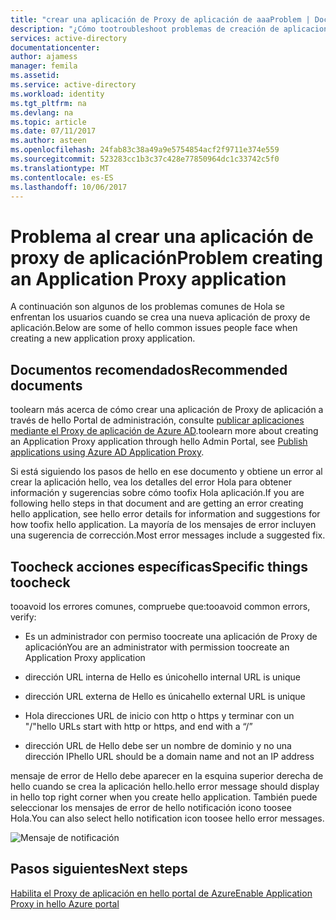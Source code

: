 ```yaml
---
title: "crear una aplicación de Proxy de aplicación de aaaProblem | Documentos de Microsoft"
description: "¿Cómo tootroubleshoot problemas de creación de aplicaciones de Proxy de aplicación de portal de administración de AD de Azure de Hola"
services: active-directory
documentationcenter: 
author: ajamess
manager: femila
ms.assetid: 
ms.service: active-directory
ms.workload: identity
ms.tgt_pltfrm: na
ms.devlang: na
ms.topic: article
ms.date: 07/11/2017
ms.author: asteen
ms.openlocfilehash: 24fab83c38a49a9e5754854acf2f9711e374e559
ms.sourcegitcommit: 523283cc1b3c37c428e77850964dc1c33742c5f0
ms.translationtype: MT
ms.contentlocale: es-ES
ms.lasthandoff: 10/06/2017
---
```

# <a name="problem-creating-an-application-proxy-application"></a><span data-ttu-id="c4118-103">Problema al crear una aplicación de proxy de aplicación</span><span class="sxs-lookup"><span data-stu-id="c4118-103">Problem creating an Application Proxy application</span></span> 

<span data-ttu-id="c4118-104">A continuación son algunos de los problemas comunes de Hola se enfrentan los usuarios cuando se crea una nueva aplicación de proxy de aplicación.</span><span class="sxs-lookup"><span data-stu-id="c4118-104">Below are some of hello common issues people face when creating a new application proxy application.</span></span>

## <a name="recommended-documents"></a><span data-ttu-id="c4118-105">Documentos recomendados</span><span class="sxs-lookup"><span data-stu-id="c4118-105">Recommended documents</span></span> 

<span data-ttu-id="c4118-106">toolearn más acerca de cómo crear una aplicación de Proxy de aplicación a través de hello Portal de administración, consulte [publicar aplicaciones mediante el Proxy de aplicación de Azure AD](https://docs.microsoft.com/azure/active-directory/application-proxy-publish-azure-portal).</span><span class="sxs-lookup"><span data-stu-id="c4118-106">toolearn more about creating an Application Proxy application through hello Admin Portal, see [Publish applications using Azure AD Application Proxy](https://docs.microsoft.com/azure/active-directory/application-proxy-publish-azure-portal).</span></span>

<span data-ttu-id="c4118-107">Si está siguiendo los pasos de hello en ese documento y obtiene un error al crear la aplicación hello, vea los detalles del error Hola para obtener información y sugerencias sobre cómo toofix Hola aplicación.</span><span class="sxs-lookup"><span data-stu-id="c4118-107">If you are following hello steps in that document and are getting an error creating hello application, see hello error details for information and suggestions for how toofix hello application.</span></span> <span data-ttu-id="c4118-108">La mayoría de los mensajes de error incluyen una sugerencia de corrección.</span><span class="sxs-lookup"><span data-stu-id="c4118-108">Most error messages include a suggested fix.</span></span> 

## <a name="specific-things-toocheck"></a><span data-ttu-id="c4118-109">Toocheck acciones específicas</span><span class="sxs-lookup"><span data-stu-id="c4118-109">Specific things toocheck</span></span>

<span data-ttu-id="c4118-110">tooavoid los errores comunes, compruebe que:</span><span class="sxs-lookup"><span data-stu-id="c4118-110">tooavoid common errors, verify:</span></span>

-   <span data-ttu-id="c4118-111">Es un administrador con permiso toocreate una aplicación de Proxy de aplicación</span><span class="sxs-lookup"><span data-stu-id="c4118-111">You are an administrator with permission toocreate an Application Proxy application</span></span>

-   <span data-ttu-id="c4118-112">dirección URL interna de Hello es único</span><span class="sxs-lookup"><span data-stu-id="c4118-112">hello internal URL is unique</span></span>

-   <span data-ttu-id="c4118-113">dirección URL externa de Hello es única</span><span class="sxs-lookup"><span data-stu-id="c4118-113">hello external URL is unique</span></span>

-   <span data-ttu-id="c4118-114">Hola direcciones URL de inicio con http o https y terminar con un "/"</span><span class="sxs-lookup"><span data-stu-id="c4118-114">hello URLs start with http or https, and end with a “/”</span></span>

-   <span data-ttu-id="c4118-115">dirección URL de Hello debe ser un nombre de dominio y no una dirección IP</span><span class="sxs-lookup"><span data-stu-id="c4118-115">hello URL should be a domain name and not an IP address</span></span>

<span data-ttu-id="c4118-116">mensaje de error de Hello debe aparecer en la esquina superior derecha de hello cuando se crea la aplicación hello.</span><span class="sxs-lookup"><span data-stu-id="c4118-116">hello error message should display in hello top right corner when you create hello application.</span></span> <span data-ttu-id="c4118-117">También puede seleccionar los mensajes de error de hello notificación icono toosee Hola.</span><span class="sxs-lookup"><span data-stu-id="c4118-117">You can also select hello notification icon toosee hello error messages.</span></span>

   ![Mensaje de notificación](./media/application-proxy-config-problem/error-message.png)

## <a name="next-steps"></a><span data-ttu-id="c4118-119">Pasos siguientes</span><span class="sxs-lookup"><span data-stu-id="c4118-119">Next steps</span></span>
[<span data-ttu-id="c4118-120">Habilita el Proxy de aplicación en hello portal de Azure</span><span class="sxs-lookup"><span data-stu-id="c4118-120">Enable Application Proxy in hello Azure portal</span></span>](active-directory-application-proxy-enable.md)

